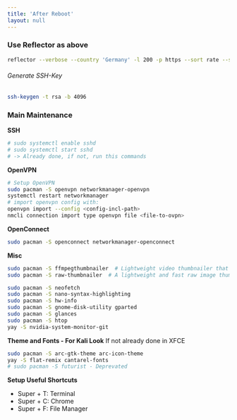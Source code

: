 ```yaml
---
title: 'After Reboot'
layout: null
---
```


### Use Reflector as above

```bash
reflector --verbose --country 'Germany' -l 200 -p https --sort rate --save /etc/pacman.d/mirrorlist
```

###### Generate SSH-Key

```bash
ssh-keygen -t rsa -b 4096
```

### Main Maintenance

**SSH**

```bash
# sudo systemctl enable sshd
# sudo systemctl start sshd
# -> Already done, if not, run this commands
```

**OpenVPN**

```bash
# Setup OpenVPN
sudo pacman -S openvpn networkmanager-openvpn
systemctl restart networkmanager
# import openvpn config with:
openvpn import --config <config-incl-path>
nmcli connection import type openvpn file <file-to-ovpn>
```

**OpenConnect**

```bash
sudo pacman -S openconnect networkmanager-openconnect
```

**Misc**

```bash
sudo pacman -S ffmpegthumbnailer  # Lightweight video thumbnailer that can be used by file managers.
sudo pacman -S raw-thumbnailer  # A lightweight and fast raw image thumbnailer that can be used by file managers.

sudo pacman -S neofetch
sudo pacman -S nano-syntax-highlighting
sudo pacman -S hw-info
sudo pacman -S gnome-disk-utility gparted
sudo pacman -S glances
sudo pacman -S htop
yay -S nvidia-system-monitor-git
```

**Theme and Fonts - For Kali Look**
If not already done in XFCE

```bash
sudo pacman -S arc-gtk-theme arc-icon-theme
yay -S flat-remix cantarel-fonts
# sudo pacman -S futurist - Deprevated
```

**Setup Useful Shortcuts**

- Super + T: Terminal
- Super + C: Chrome
- Super + F: File Manager
